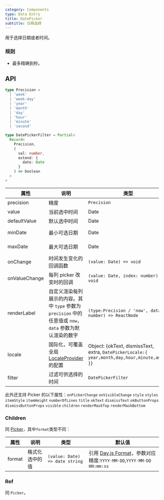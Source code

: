 ```yaml
---
category: Components
type: Data Entry
title: DatePicker
subtitle: 日期选择
---
```


用于选择日期或者时间。

### 规则
- 最多精确到秒。


## API

```ts
type Precision =
  | 'week'
  | 'week-day'
  | 'year'
  | 'month'
  | 'day'
  | 'hour'
  | 'minute'
  | 'second'

type DatePickerFilter = Partial<
  Record<
    Precision,
    (
      val: number,
      extend: {
        date: Date
      }
    ) => boolean
  >
>
```

属性 | 说明 | 类型 | 默认值 | 版本
----|-----|------|------|------
| precision  | 精度 | `Precision` | `day` |`5.1.0`|
| value | 当前选中时间 | Date | 无 ||
| defaultValue | 默认选中时间 | Date | 无 ||
| minDate   | 最小可选日期 | Date  |  2000-1-1  ||
| maxDate   | 最大可选日期 | Date  |  2030-1-1  ||
| onChange   | 时间发生变化的回调函数  | `(value: Date) => void` | - ||
| onValueChange | 每列 picker 改变时的回调 | `(value: Date, index: number) => void` | - ||
| renderLabel | 自定义渲染每列展示的内容。其中 `type` 参数为 `precision` 中的任意值或 `now`，`data` 参数为默认渲染的数字 | `(type:Precision / 'now', data: number) => ReactNode` | - ||
| locale | 国际化，可覆盖全局[LocaleProvider](/components/locale-provider-cn)的配置 | Object: {okText, dismissText, extra, `DatePickerLocale:{ year,month,day,hour,minute,am,pm }`} | - |
| filter  | 过滤可供选择的时间 | `DatePickerFilter` | - | `5.1.0` |


此外还支持 Picker 的以下属性：`onPickerChange` `onVisibleChange` `style` `styles` `itemStyle` `itemHeight` `numberOfLines` `title` `okText` `dismissText` `okButtonProps` `dismissButtonProps` `visible` `children` `renderMaskTop` `renderMaskBottom`

### Children
同 [Picker](/components/picker-cn/#Children)，其中`format`类型不同：

属性 | 说明 | 类型 | 默认值
----|-----|------|------
| format  | 格式化选中的值 |`(value: Date) => date string` | 引用 [Day.js Format](https://day.js.org/docs/en/parse/string-format)，参数对应精度:`YYYY-MM-DD`,`YYYY-MM-DD HH:mm:ss`|

### Ref
同 `Picker`。
